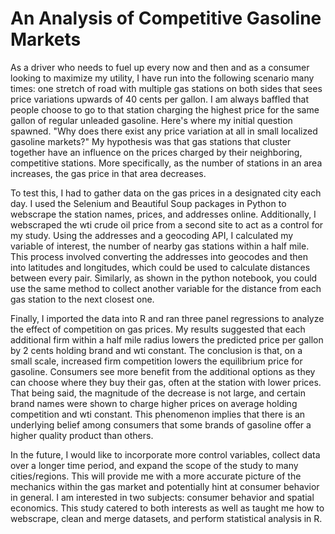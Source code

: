 # An Analysis of Competitive Gasoline Markets

As a driver who needs to fuel up every now and then and as a consumer looking to maximize my utility, I have run into the following scenario many times:
one stretch of road with multiple gas stations on both sides that sees price variations upwards of 40 cents per gallon. I am always baffled that people choose
to go to that station charging the highest price for the same gallon of regular unleaded gasoline. Here's where my initial question spawned. "Why does there 
exist any price variation at all in small localized gasoline markets?" My hypothesis was that gas stations that cluster together have an influence on the prices
charged by their neighboring, competitive stations. More specifically, as the number of stations in an area increases, the gas price in that area decreases. 

To test this, I had to gather data on the gas prices in a designated city each day. I used the Selenium and Beautiful Soup packages in Python to webscrape the station 
names, prices, and addresses online. Additionally, I webscraped the wti crude oil price from a second site to act as a control for my study. Using the addresses
and a geocoding API, I calculated my variable of interest, the number of nearby gas stations within a half mile. This process involved converting the addresses 
into geocodes and then into latitudes and longitudes, which could be used to calculate distances between every pair. Similarly, as shown in the python notebook, 
you could use the same method to collect another variable for the distance from each gas station to the next closest one.

Finally, I imported the data into R and ran three panel regressions to analyze the effect of competition on gas prices. My results suggested that each additional firm
within a half mile radius lowers the predicted price per gallon by 2 cents holding brand and wti constant. The conclusion is that, on a small scale, increased firm 
competition lowers the equilibrium price for gasoline. Consumers see more benefit from the additional options as they can choose where they buy their gas, often at the 
station with lower prices. That being said, the magnitude of the decrease is not large, and certain brand names were shown to charge higher prices on average holding 
competition and wti constant. This phenomenon implies that there is an underlying belief among consumers that some brands of gasoline offer a higher quality product 
than others.

In the future, I would like to incorporate more control variables, collect data over a longer time period, and expand the scope of the study to many cities/regions. 
This will provide me with a more accurate picture of the mechanics within the gas market and potentially hint at consumer behavior in general. I am interested in two 
subjects: consumer behavior and spatial economics. This study catered to both interests as well as taught me how to webscrape, clean and merge datasets, and perform 
statistical analysis in R.
